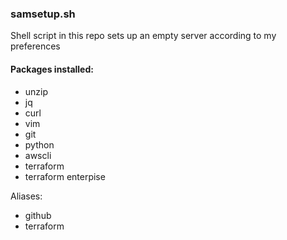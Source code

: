 ### samsetup.sh 

Shell script in this repo sets up an empty server according to my preferences 

#### Packages installed: 
- unzip
- jq
- curl
- vim
- git
- python
- awscli 
- terraform
- terraform enterpise 

Aliases:  
- github 
- terraform 
